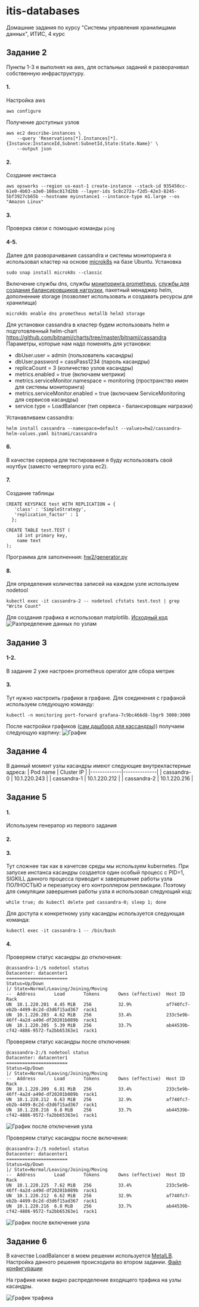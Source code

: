 # itis-databases
Домашние задания по курсу "Системы управления хранилищами данных", ИТИС, 4 курс

## Задание 2
Пункты 1-3 я выполнял на aws, для остальных заданий я разворачивал собственную инфраструктуру.
#### 1.
Настройка aws
```
aws configure
```
Получение доступных узлов
```
aws ec2 describe-instances \
    --query 'Reservations[*].Instances[*].{Instance:InstanceId,Subnet:SubnetId,State:State.Name}' \
    --output json
```
#### 2.
Создание инстанса
```
aws opsworks --region us-east-1 create-instance --stack-id 935450cc-61e0-4b03-a3e0-160ac817d2bb --layer-ids 5c8c272a-f2d5-42e3-8245-5bf3927cb65b --hostname myinstance1 --instance-type m1.large --os "Amazon Linux"
```
#### 3.
Проверка связи с помощью команды `ping`

#### 4-5.
Далее для разворачивания cassandra и системы мониторинга я использовал кластер на основе [microk8s](https://microk8s.io/) на базе Ubuntu.
Установка
```
sudo snap install microk8s --classic
```
Включение службы dns, службы [мониторинга prometheus](https://github.com/prometheus-operator/prometheus-operator), [службы для создания балансировщиков нагрузки](https://metallb.universe.tf/usage/), пакетный менаджер helm, дополненние storage (позволяет использовать и создавать ресурсы для хранилища)
```
microk8s enable dns prometheus metallb helm3 storage
```
Для установки cassandra в кластер будем использовать helm и подготовленный helm-chart https://github.com/bitnami/charts/tree/master/bitnami/cassandra
Параметры, которые нам надо поменять для установки:
- dbUser.user = admin (пользователь касандры)
- dbUser.password = cassPass1234 (пароль касандры)
- replicaCount = 3 (количество узлов касандры)
- metrics.enabled = true (включаем метрики)
- metrics.serviceMonitor.namespace = monitoring (пространство имен для системы мониторинга)
- metrics.serviceMonitor.enabled = true (включаем ServiceMonitoring для сервисов касандры)
- service.type = LoadBalancer (тип сервиса - балансировщик награзки)

Устанавливаем cassandra:
```
helm install cassandra --namespace=default --values=hw2/cassandra-helm-values.yaml bitnami/cassandra
```
#### 6.
В качестве сервера для тестирования я буду использовать свой ноутбук (заместо четвертого узла ec2).
#### 7.
Создание таблицы
```
CREATE KEYSPACE test WITH REPLICATION = {
   'class' : 'SimpleStrategy',
   'replication_factor' : 1
  };

CREATE TABLE test.TEST (
    id int primary key,
    name text
);
```
Программа для заполненния: [hw2/generator.py](https://github.com/borisgk98/itis-databases/blob/main/hw2/generator.py)
#### 8.
Для определения количества записей на каждом узле используем nodetool
```
kubectl exec -it cassandra-2 -- nodetool cfstats test.test | grep "Write Count"
```
Для создания графика я использовал matplotlib. [Исходный код](https://github.com/borisgk98/itis-databases/blob/main/hw2/histogram.py)
![Разпределение данных по узлам](https://github.com/borisgk98/itis-databases/blob/main/hw2/histogram.png)

## Задание 3
#### 1-2.
В задание 2 уже настроен prometheus operator для сбора метрик
#### 3.
Тут нужно настроить графики в графане.
Для соединения с графаной используем следующую команду:
```
kubectl -n monitoring port-forward grafana-7c9bc466d8-lbgr9 3000:3000
```
После настройки графиков ([сам дашборд для кассандры](https://github.com/borisgk98/itis-databases/blob/main/hw3/cassandra-dashboard.json))) получаем следующую картину:
![График](https://github.com/borisgk98/itis-databases/blob/main/hw3/grafana.png)

## Задание 4
В данный момент узлы касандры имеют следующие внутрекластерные адреса:
| Pod name    | Cluster IP   | 
|-------------|--------------| 
| cassandra-0 | 10.1.220.243 | 
| cassandra-1 | 10.1.220.212 | 
| cassandra-2 | 10.1.220.216 | 


## Задание 5
#### 1.
Используем генератор из первого задания
#### 2.
#### 3. 
Тут сложнее так как в качетсве среды мы используем kubernetes. При запуске инстанса касандры создается один особый процесс с PID=1, SIGKILL данного процесса приводит к заверешение работы узла ПОЛНОСТЬЮ и перезапуску его контроллером репликации. Поэтому для симуляции завершения работы узла я использовал следующий код:
```
while true; do kubectl delete pod cassandra-0; sleep 1; done
```

Для доступа к конкретному узлу касандры используется следующая команда:
```
kubectl exec -it cassandra-1 -- /bin/bash
```

#### 4.

Проверяем статус касандры до отключения:
```
@cassandra-1:/$ nodetool status
Datacenter: datacenter1
=======================
Status=Up/Down
|/ State=Normal/Leaving/Joining/Moving
--  Address       Load       Tokens       Owns (effective)  Host ID                               Rack
UN  10.1.220.201  4.45 MiB   256          32.9%             af740fc7-eb2b-4499-8c2d-d3d6f15ad367  rack1
UN  10.1.220.203  4.62 MiB   256          33.4%             233c5e9b-46ff-4a2d-a49d-df20201b089b  rack1
UN  10.1.220.205  5.39 MiB   256          33.7%             ab44539b-cf42-4886-9572-fa2bb65363e1  rack1
```

Проверяем статус касандры после отключения:
```
@cassandra-2:/$ nodetool status
Datacenter: datacenter1
=======================
Status=Up/Down
|/ State=Normal/Leaving/Joining/Moving
--  Address       Load       Tokens       Owns (effective)  Host ID                               Rack
DN  10.1.220.209  6.81 MiB   256          33.4%             233c5e9b-46ff-4a2d-a49d-df20201b089b  rack1
UN  10.1.220.212  6.63 MiB   256          32.9%             af740fc7-eb2b-4499-8c2d-d3d6f15ad367  rack1
UN  10.1.220.216  6.8 MiB    256          33.7%             ab44539b-cf42-4886-9572-fa2bb65363e1  rack1
```

![График после отключения узла](https://github.com/borisgk98/itis-databases/blob/main/hw5/cassandra-dashboard-node-off.png)

Проверяем статус касандры после включения:
```
@cassandra-2:/$ nodetool status
Datacenter: datacenter1
=======================
Status=Up/Down
|/ State=Normal/Leaving/Joining/Moving
--  Address       Load       Tokens       Owns (effective)  Host ID                               Rack
UN  10.1.220.225  7.62 MiB   256          33.4%             233c5e9b-46ff-4a2d-a49d-df20201b089b  rack1
UN  10.1.220.212  6.62 MiB   256          32.9%             af740fc7-eb2b-4499-8c2d-d3d6f15ad367  rack1
UN  10.1.220.216  6.8 MiB    256          33.7%             ab44539b-cf42-4886-9572-fa2bb65363e1  rack1
```

![График после включения узла](https://github.com/borisgk98/itis-databases/blob/main/hw5/cassandra-dashboard-node-on.png)

## Задание 6
В качестве LoadBalancer в моем решении используется [MetalLB](https://github.com/metallb/metallb). Настройка данного решения происходила во втором задании.
[Файл конфигурации](https://github.com/borisgk98/itis-databases/blob/main/hw2/config.yaml)

На графике ниже видно распределение входящего трафика на узлы касандры.

![График трафика](https://github.com/borisgk98/itis-databases/blob/main/hw6/lb.png)
